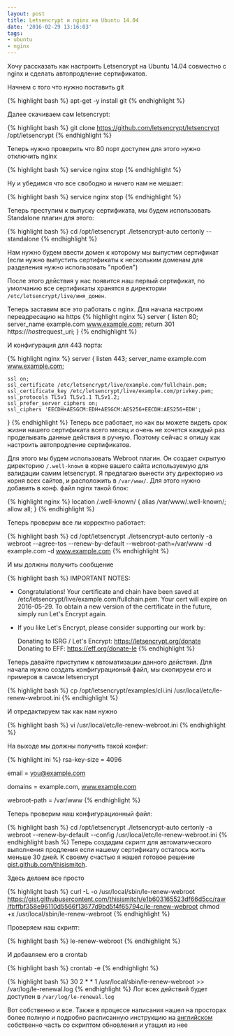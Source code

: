 ```yaml
---
layout: post
title: Letsencrypt и nginx на Ubuntu 14.04
date: '2016-02-29 13:16:03'
tags:
- ubuntu
- nginx
---
```


Хочу рассказать как настроить Letsencrypt на Ubuntu 14.04 совместно с nginx и сделать автопродление сертификатов.

<!--more-->

Начнем с того что нужно поставить git

{% highlight bash %}
apt-get -y install git
{% endhighlight %}

Далее скачиваем сам letsencrypt:

{% highlight bash %}
git clone https://github.com/letsencrypt/letsencrypt /opt/letsencrypt
{% endhighlight %}

Теперь нужно проверить что 80 порт доступен для этого нужно отключить nginx

{% highlight bash %}
service nginx stop
{% endhighlight %}

Ну и убедимся что все свободно и ничего нам не мешает:

{% highlight bash %}
service nginx stop
{% endhighlight %}

Теперь преступим к выпуску сертификата, мы будем использовать Standalone плагин для этого:

{% highlight bash %}
cd /opt/letsencrypt
./letsencrypt-auto certonly --standalone
{% endhighlight %}

Нам нужно будем ввести домен к которому мы выпустим сертификат (если нужно выпустить сертификаты к нескольким доменам для разделения нужно использовать "пробел")

После этого действия у нас появится наш первый сертификат, по умолчанию все сертификаты хранятся в директории `/etc/letsencrypt/live/имя_домен`.

Теперь заставим все это работать с nginx. Для начала настроим переадресацию на https
{% highlight nginx %}
server {
    listen 80;
    server_name example.com www.example.com;
    return 301 https://$host$request_uri;
}
{% endhighlight %}

И конфигурация для 443 порта:

{% highlight nginx %}
server {
    listen 443;
    server_name example.com www.example.com;

    ssl on;
    ssl_certificate /etc/letsencrypt/live/example.com/fullchain.pem;
    ssl_certificate_key /etc/letsencrypt/live/example.com/privkey.pem;
    ssl_protocols TLSv1 TLSv1.1 TLSv1.2;
    ssl_prefer_server_ciphers on;
    ssl_ciphers 'EECDH+AESGCM:EDH+AESGCM:AES256+EECDH:AES256+EDH';
}
{% endhighlight %}
Теперь все работает, но как вы можете видеть срок жизни нашего сертификата всего месяц и очень не хочется каждый раз проделывать данные действия в ручную. Поэтому сейчас я опишу как настроить автопродление сертификатов.

Для этого мы будем использовать Webroot плагин. Он создает скрытую директорию `/.well-known` в корне вашего сайта используемую для валидации самим letsencrypt. Я предлагаю вынести эту директорию из корня всех сайтов, и расположить в `/var/www/`. Для этого нужно добавить в конф. файл nginx такой блок:

{% highlight nginx %}
location /.well-known/ {
    alias /var/www/.well-known/;
    allow all;
}
{% endhighlight %}

Теперь проверим все ли корректно работает:

{% highlight bash %}
cd /opt/letsencrypt
./letsencrypt-auto certonly -a webroot --agree-tos --renew-by-default --webroot-path=/var/www -d example.com -d www.example.com
{% endhighlight %}

И мы должны получить сообщение

{% highlight bash %}
IMPORTANT NOTES:
 - Congratulations! Your certificate and chain have been saved at
   /etc/letsencrypt/live/example.com/fullchain.pem. Your cert will expire
   on 2016-05-29. To obtain a new version of the certificate in the
   future, simply run Let's Encrypt again.
 - If you like Let's Encrypt, please consider supporting our work by:

   Donating to ISRG / Let's Encrypt:   https://letsencrypt.org/donate
   Donating to EFF:                    https://eff.org/donate-le
{% endhighlight %}

Теперь давайте приступим к автоматизации данного действия. Для начала нужно создать конфигурационый файл, мы скопируем его и примеров в самом letsencrypt

{% highlight bash %}
cp /opt/letsencrypt/examples/cli.ini /usr/local/etc/le-renew-webroot.ini
{% endhighlight %}

И отредактируем так как нам нужно

{% highlight bash %}
vi /usr/local/etc/le-renew-webroot.ini
{% endhighlight %}

На выходе мы должны получить такой конфиг:

{% highlight ini %}
rsa-key-size = 4096

email = you@example.com

domains = example.com, www.example.com

webroot-path = /var/www
{% endhighlight  %}

Теперь проверим наш конфигурационный файл:

{% highlight bash %}
cd /opt/letsencrypt
./letsencrypt-auto certonly -a webroot --renew-by-default --config /usr/local/etc/le-renew-webroot.ini
{% endhighlight bash %}
Теперь создадим скрипт для автоматического выполнения продления если нашему сертификату осталось жить меньше 30 дней. К своему счастью я нашел готовое решение [gist.github.com/thisismitch](https://gist.github.com/thisismitch/e1b603165523df66d5cc).

Здесь делаем все просто

{% highlight bash %}
curl -L -o /usr/local/sbin/le-renew-webroot https://gist.githubusercontent.com/thisismitch/e1b603165523df66d5cc/raw/fbffbf358e96110d5566f13677d9bd5f4f65794c/le-renew-webroot
chmod +x /usr/local/sbin/le-renew-webroot
{% endhighlight %}

Проверяем наш скрипт:

{% highlight bash %}
le-renew-webroot
{% endhighlight %}

И добавляем его в crontab

{% highlight bash %}
crontab -e
{% endhighlight %}

{% highlight bash %}
30 2 * * 1 /usr/local/sbin/le-renew-webroot >> /var/log/le-renewal.log
{% endhighlight %}
Лог всех действий будет доступен в `/var/log/le-renewal.log`

Вот собственно и все. Также в процессе написания нашел на просторах более полную и подробно расписанную инструкцию на [английском ](https://www.digitalocean.com/community/tutorials/how-to-secure-nginx-with-let-s-encrypt-on-ubuntu-14-04) собственно часть со скриптом обновления и утащил из нее
